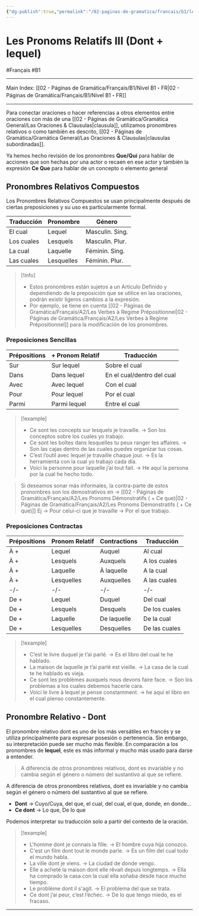 ```yaml
---
{"dg-publish":true,"permalink":"/02-paginas-de-gramatica/francais/b1/les-pronoms-relatifs-iii-dont-lequel/"}
---
```


# Les Pronoms Relatifs III (Dont + lequel)
#Français #B1
___
Main Index: [[02 - Páginas de Gramática/Français/B1/Nivel B1・FR\|02 - Páginas de Gramática/Français/B1/Nivel B1・FR]]
___
Para conectar oraciones o hacer referencias a otros elementos entre oraciones con más de una [[02 - Páginas de Gramática/Gramática General/Las Oraciones & Clausulas\|clausula]], utilizamos pronombres relativos o como también es descrito, [[02 - Páginas de Gramática/Gramática General/Las Oraciones & Clausulas\|clausulas subordinadas]].

Ya hemos hecho revisión de los pronombres **Que/Qui** para hablar de acciones que son hechas por una actor o recaen en ese actor y también la expresión **Ce Que** para hablar de un concepto o elemento general

## Pronombres Relativos Compuestos
Los Pronombres Relativos Compuestos se usan principalmente después de ciertas preposiciones y su uso es particularmente formal.

| Traducción | Pronombre  | Género          |
| ---------- | ---------- | --------------- |
| El cual    | Lequel     | Masculin. Sing. |
| Los cuales | Lesquels   | Masculin. Plur. |
| La cual    | Laquelle   | Féminin. Sing.  |
| Las cuales | Lesquelles | Féminin. Plur.  |

> [!info] 
> - Estos pronombres están sujetos a un Artículo Definido y dependiendo de la preposición que se utilice en las oraciones, podrán existir ligeros cambios a la expresión.
> - Por ejemplo, se tiene en cuenta [[02 - Páginas de Gramática/Français/A2/Les Verbes à Regime Prépositionnel\|02 - Páginas de Gramática/Français/A2/Les Verbes à Regime Prépositionnel]] para la modificación de los pronombres.

### Preposiciones Sencillas

| Prépositions | + Pronom Relatif | Traducción                 |
| ------------ | ---------------- | -------------------------- |
| Sur          | Sur lequel       | Sobre el cual              |
| Dans         | Dans lequel      | En el cual/dentro del cual |
| Avec         | Avec lequel      | Con el cual                |
| Pour         | Pour lequel      | Por el cual                |
| Parmi        | Parmi lequel     | Entre el cual              |

> [!example] 
> - Ce sont les concepts sur lesquels je travaille. → Son los conceptos sobre los cuales yo trabajo.
> - Ce sont les boîtes dans lesquelles tu peux ranger tes affaires. → Son las cajas dentro de las cuales puedes organizar tus cosas.
> - C’est l’outil avec lequel je travaille chaque jour. → Es la herramienta con la cual yo trabajo cada día.
> - Voici la personne pour laquelle j’ai tout fait. → He aquí la persona por la cual he hecho todo.

> Si deseamos sonar más informales, la contra-parte de estos pronombres son los demostrativos en → [[02 - Páginas de Gramática/Français/A2/Les Pronoms Démonstratifs ( + Ce que)\|02 - Páginas de Gramática/Français/A2/Les Pronoms Démonstratifs ( + Ce que)]] Ej → Pour celui-ci que je travaille → Por el que trabajo.

### Preposiciones Contractas

| Prépositions | Pronom Relatif | Contractions | Traducción    |
| ------------ | -------------- | ------------ | ------------- |
| À +          | Lequel         | Auquel       | Al cual       |
| À +          | Lesquels       | Auxquels     | A los cuales  |
| À +          | Laquelle       | À laquelle   | A la cual     |
| À +          | Lesquelles     | Auxquelles   | A las cuales  |
| -/-          | -/-            | -/-          | -/-           |
| De +         | Lequel         | Duquel       | Del cual      |
| De +         | Lesquels       | Desquels     | De los cuales |
| De +         | Laquelle       | De laquelle  | De la cual    |
| De +         | Lesquelles     | Desquelles   | De las cuales |

> [!example] 
> - C’est le livre duquel je t’ai parlé. → Es el libro del cual te he hablado.
> - La maison de laquelle je t’ai parlé est vieille. → La casa de la cual te he hablado es vieja.
> - Ce sont les problèmes auxquels nous devons faire face. → Son los problemas a los cuales debemos hacerle cara.
> - Voici le livre à lequel je pense constamment. → he aquí el libro en el cual pienso constantemente.

## Pronombre Relativo - Dont

El pronombre relativo dont es uno de los más versátiles en francés y se utiliza principalmente para expresar posesión o pertenencia. Sin embargo, su interpretación puede ser mucho más flexible. En comparación a los pronombres de **lequel**, este es más informal y mucho más usado para darse a entender.

> A diferencia de otros pronombres relativos, dont es invariable y no cambia según el género o número del sustantivo al que se refiere.

A diferencia de otros pronombres relativos, dont es invariable y no cambia según el género o número del sustantivo al que se refiere.

- **Dont** → Cuyo/Cuya, del que, el cual, del cual, el que, donde, en donde…
- **Ce dont** → Lo que, De lo que

Podemos interpretar su traducción solo a partir del contexto de la oración.

> [!example] 
> - L'homme dont je connais la fille. → El hombre cuya hija conozco.
> - C'est un film dont tout le monde parle. → Es un film del cual todo el mundo habla.
> - La ville dont je viens. → La ciudad de donde vengo.
> - Elle a acheté la maison dont elle rêvait depuis longtemps. → Ella ha comprado la casa con la cual ella soñaba desde hace mucho tiempo.
> - Le problème dont il s'agit. → El problema del que se trata.
> - Ce dont j’ai peur, c’est l’échec. → De lo que tengo miedo, es el fracaso.



___